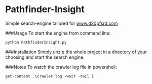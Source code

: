 # Pathfinder-Insight
Simple search-engine tailored for www.d20pfsrd.com

###Usage
To start the engine from command line:

`python PathfinderInsight.py`

###Installation
Simply unzip the whole project in a directory of your choosing and start the
search engine.

###Notes
To watch the crawler log file in powershell:

`get-content .\crawler.log -wait -tail 1`
